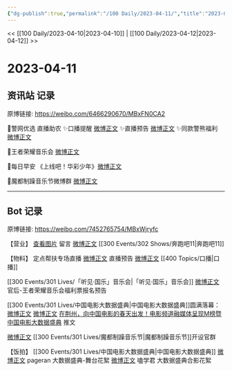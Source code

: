 ```yaml
---
{"dg-publish":true,"permalink":"/100 Daily/2023-04-11/","title":"2023-04-11","created":"2023-04-12T10:29:14.000+08:00","updated":"2023-04-15T21:06:24.434+08:00"}
---
```



<< [[100 Daily/2023-04-10\|2023-04-10]] | [[100 Daily/2023-04-12\|2023-04-12]] >>

# 2023-04-11

## 资讯站 记录

原博链接: https://weibo.com/6466290670/MBxFN0CA2

🌟警网优选 直播助农
✨口播提醒 [微博正文](https://weibo.com/6466290670/4889285545430339)
✨直播预告 [微博正文](https://weibo.com/6466290670/4889330579150496)
✨同款警熊福利 [微博正文](https://weibo.com/6466290670/4889301937292216)

🌟王者荣耀音乐会 [微博正文](https://weibo.com/6466290670/4889321075901316)

🌟每日早安
《上线吧！华彩少年》[微博正文](https://weibo.com/6466290670/4889261562922293)

🌟魔都制躁音乐节微博群 [微博正文](https://weibo.com/6466290670/4889348014604854)

---
## Bot 记录

原博链接: https://weibo.com/7452765754/MBxWjryfc

【营业】
[查看图片](https://wx4.sinaimg.cn/large/0088n2Pggy1hcw6qz2zzvj30yi0fzmy5.jpg) 留言 [微博正文](https://weibo.com/1736988591/4888763467301596) [[300 Events/302 Shows/奔跑吧11\|奔跑吧11]]

【物料】
定点帮扶专场直播
[微博正文](https://weibo.com/1859428970/4889264954805434) 直播预告
[微博正文](https://weibo.com/7749107571/4888946784601280) [[400 Topics/口播\|口播]]

[[300 Events/301 Lives/「听见·国乐」音乐会\|「听见·国乐」音乐会]]
[微博正文](https://weibo.com/5248300719/4889315102691275) 官后-王者荣耀音乐会福利票报名预告

[[300 Events/301 Lives/中国电影大数据盛典\|中国电影大数据盛典]]圆满落幕：
[微博正文](https://weibo.com/1261788454/4889436221080174)
[微博正文](https://weibo.com/6495544869/4889442999080203)
[在荆州，向中国电影的春天出发！电影频道融媒体呈现M榜暨中国电影大数据盛典](https://weibo.cn/sinaurl?u=https%3A%2F%2Fmp.weixin.qq.com%2Fs%2FmJIqC8mSUqnZlxiamgH1CQ) 推文

[微博正文](https://weibo.com/7740679900/4889341035809653) [[300 Events/301 Lives/魔都制躁音乐节\|魔都制躁音乐节]]开设官群

【饭拍】
[[300 Events/301 Lives/中国电影大数据盛典\|中国电影大数据盛典]]
[微博正文](https://weibo.com/7633014126/4889339622326799) pageran 大数据盛典-舞台花絮
[微博正文](https://weibo.com/1901459883/4889411382941369) 嗑学君 大数据盛典合影花絮
